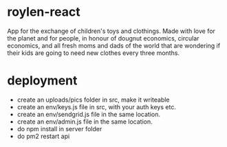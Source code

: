 # roylen-react

App for the exchange of children's toys and clothings. Made with love for the planet and for people, in honour of dougnut economics, circular economics, and all fresh moms and dads of the world that are wondering if their kids are going to need new clothes every three months.

# deployment

- create an uploads/pics folder in src, make it writeable
- create an env/keys.js file in src, with your auth keys etc.
- create an env/sendgrid.js file in the same location.
- create an env/admin.js file in the same location.
- do npm install in server folder
- do pm2 restart api
